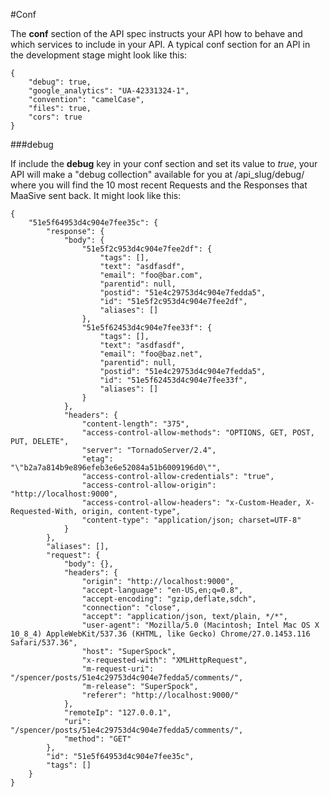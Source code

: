 #Conf

The **conf** section of the API spec instructs your API how to behave and which services to include in your API.  A typical conf section for an API in the development stage might look like this:

    {
        "debug": true,
        "google_analytics": "UA-42331324-1",
        "convention": "camelCase",
        "files": true,
        "cors": true
    }
    
###debug

If include the **debug** key in your conf section and set its value to *true*, your API will make a "debug collection" available for you at /api_slug/debug/ where you will find the 10 most recent Requests and the Responses that MaaSive sent back.  It might look like this:

    {
        "51e5f64953d4c904e7fee35c": {
            "response": {
                "body": {
                    "51e5f2c953d4c904e7fee2df": {
                        "tags": [],
                        "text": "asdfasdf",
                        "email": "foo@bar.com",
                        "parentid": null,
                        "postid": "51e4c29753d4c904e7fedda5",
                        "id": "51e5f2c953d4c904e7fee2df",
                        "aliases": []
                    },
                    "51e5f62453d4c904e7fee33f": {
                        "tags": [],
                        "text": "asdfasdf",
                        "email": "foo@baz.net",
                        "parentid": null,
                        "postid": "51e4c29753d4c904e7fedda5",
                        "id": "51e5f62453d4c904e7fee33f",
                        "aliases": []
                    }
                },
                "headers": {
                    "content-length": "375",
                    "access-control-allow-methods": "OPTIONS, GET, POST, PUT, DELETE",
                    "server": "TornadoServer/2.4",
                    "etag": "\"b2a7a814b9e896efeb3e6e52084a51b6009196d0\"",
                    "access-control-allow-credentials": "true",
                    "access-control-allow-origin": "http://localhost:9000",
                    "access-control-allow-headers": "x-Custom-Header, X-Requested-With, origin, content-type",
                    "content-type": "application/json; charset=UTF-8"
                }
            },
            "aliases": [],
            "request": {
                "body": {},
                "headers": {
                    "origin": "http://localhost:9000",
                    "accept-language": "en-US,en;q=0.8",
                    "accept-encoding": "gzip,deflate,sdch",
                    "connection": "close",
                    "accept": "application/json, text/plain, */*",
                    "user-agent": "Mozilla/5.0 (Macintosh; Intel Mac OS X 10_8_4) AppleWebKit/537.36 (KHTML, like Gecko) Chrome/27.0.1453.116 Safari/537.36",
                    "host": "SuperSpock",
                    "x-requested-with": "XMLHttpRequest",
                    "m-request-uri": "/spencer/posts/51e4c29753d4c904e7fedda5/comments/",
                    "m-release": "SuperSpock",
                    "referer": "http://localhost:9000/"
                },
                "remoteIp": "127.0.0.1",
                "uri": "/spencer/posts/51e4c29753d4c904e7fedda5/comments/",
                "method": "GET"
            },
            "id": "51e5f64953d4c904e7fee35c",
            "tags": []
        }
    }